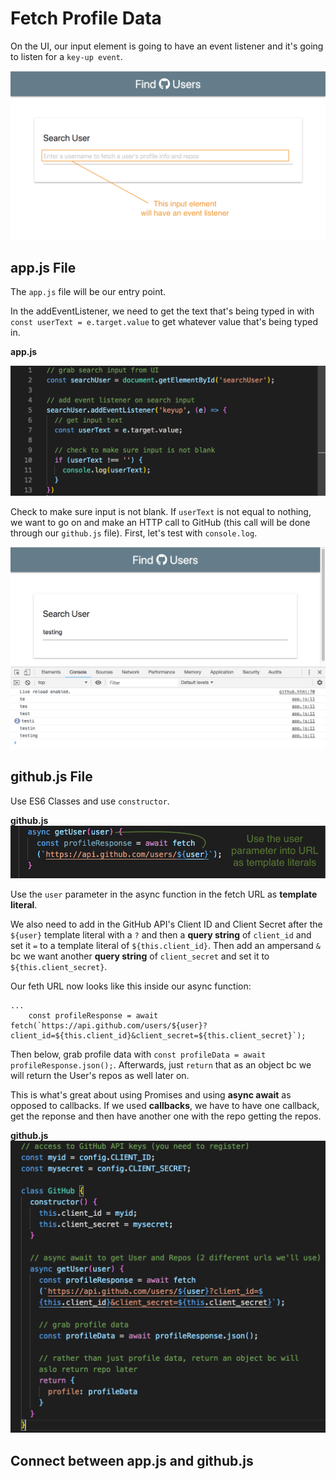 # Fetch Profile Data

On the UI, our input element is going to have an event listener and it's going to listen for a ```key-up event```.  

<kbd>![alt text](img/eventlisteneroninput.png "screenshot")</kbd>

## app.js File

The ```app.js``` file will be our entry point.

In the addEventListener, we need to get the text that's being typed in with ```const userText = e.target.value``` to get whatever value that's being typed in.

**app.js**

<kbd>![alt text](img/appentry.png "screenshot")</kbd>

Check to make sure input is not blank. If ```userText``` is not equal to nothing, we want to go on and make an HTTP call to GitHub (this call will be done through our ```github.js``` file). First, let's test with ```console.log```.

<kbd>![alt text](img/testinputentry.png "screenshot")</kbd>

## github.js File

Use ES6 Classes and use ```constructor```.

**github.js**
<kbd>![alt text](img/uservar.png "screenshot")</kbd>

Use the ```user``` parameter in the async function in the fetch URL as **template literal**.

We also need to add in the GitHub API's Client ID and Client Secret after the ```${user}``` template literal with a ```?``` and then a **query string** of ```client_id``` and set it ```=``` to a template literal of ```${this.client_id}```. Then add an ampersand ```&``` bc we want another **query string** of ```client_secret``` and set it to ```${this.client_secret}```.

Our feth URL now looks like this inside our async function:
```
...
    const profileResponse = await fetch(`https://api.github.com/users/${user}?client_id=${this.client_id}&client_secret=${this.client_secret}`);
```

Then below, grab profile data with ```const profileData = await profileResponse.json();```. Afterwards, just ```return``` that as an object bc we will return the User's repos as well later on.

This is what's great about using Promises and using **async await** as opposed to callbacks. If we used **callbacks**, we have to have one callback, get the reponse and then have another one with the repo getting the repos.

**github.js**
<kbd>![alt text](img/ghasyncfunc.png "screenshot")</kbd>

## Connect between app.js and github.js

